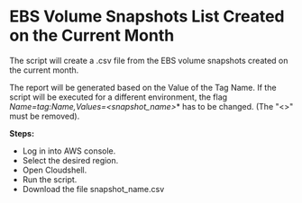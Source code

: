 # EBS Volume Snapshots List Created on the Current Month

The script will create a .csv file from the EBS volume snapshots created on the current month.

The report will be generated based on the Value of the Tag Name.
If the script will be executed for a different environment, the flag *Name=tag:Name,Values=<snapshot_name>** has to be changed. (The "<>" must be removed).

**Steps:**

- Log in into AWS console.
- Select the desired region.
- Open Cloudshell.
- Run the script.
- Download the file snapshot_name.csv
